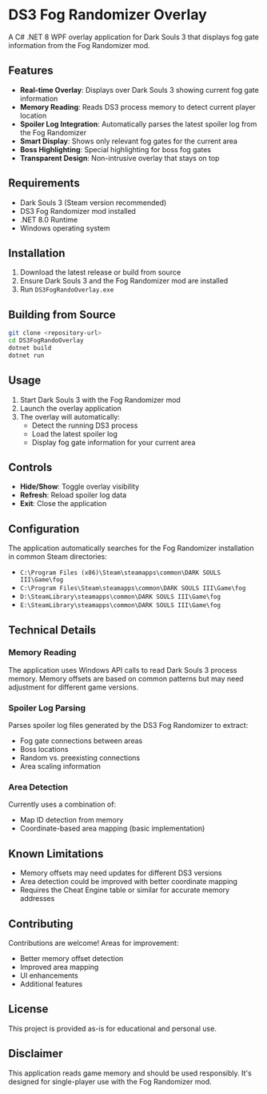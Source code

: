 # DS3 Fog Randomizer Overlay

A C# .NET 8 WPF overlay application for Dark Souls 3 that displays fog gate information from the Fog Randomizer mod.

## Features

- **Real-time Overlay**: Displays over Dark Souls 3 showing current fog gate information
- **Memory Reading**: Reads DS3 process memory to detect current player location
- **Spoiler Log Integration**: Automatically parses the latest spoiler log from the Fog Randomizer
- **Smart Display**: Shows only relevant fog gates for the current area
- **Boss Highlighting**: Special highlighting for boss fog gates
- **Transparent Design**: Non-intrusive overlay that stays on top

## Requirements

- Dark Souls 3 (Steam version recommended)
- DS3 Fog Randomizer mod installed
- .NET 8.0 Runtime
- Windows operating system

## Installation

1. Download the latest release or build from source
2. Ensure Dark Souls 3 and the Fog Randomizer mod are installed
3. Run `DS3FogRandoOverlay.exe`

## Building from Source

```bash
git clone <repository-url>
cd DS3FogRandoOverlay
dotnet build
dotnet run
```

## Usage

1. Start Dark Souls 3 with the Fog Randomizer mod
2. Launch the overlay application
3. The overlay will automatically:
   - Detect the running DS3 process
   - Load the latest spoiler log
   - Display fog gate information for your current area

## Controls

- **Hide/Show**: Toggle overlay visibility
- **Refresh**: Reload spoiler log data
- **Exit**: Close the application

## Configuration

The application automatically searches for the Fog Randomizer installation in common Steam directories:
- `C:\Program Files (x86)\Steam\steamapps\common\DARK SOULS III\Game\fog`
- `C:\Program Files\Steam\steamapps\common\DARK SOULS III\Game\fog`
- `D:\SteamLibrary\steamapps\common\DARK SOULS III\Game\fog`
- `E:\SteamLibrary\steamapps\common\DARK SOULS III\Game\fog`

## Technical Details

### Memory Reading
The application uses Windows API calls to read Dark Souls 3 process memory. Memory offsets are based on common patterns but may need adjustment for different game versions.

### Spoiler Log Parsing
Parses spoiler log files generated by the DS3 Fog Randomizer to extract:
- Fog gate connections between areas
- Boss locations
- Random vs. preexisting connections
- Area scaling information

### Area Detection
Currently uses a combination of:
- Map ID detection from memory
- Coordinate-based area mapping (basic implementation)

## Known Limitations

- Memory offsets may need updates for different DS3 versions
- Area detection could be improved with better coordinate mapping
- Requires the Cheat Engine table or similar for accurate memory addresses

## Contributing

Contributions are welcome! Areas for improvement:
- Better memory offset detection
- Improved area mapping
- UI enhancements
- Additional features

## License

This project is provided as-is for educational and personal use.

## Disclaimer

This application reads game memory and should be used responsibly. It's designed for single-player use with the Fog Randomizer mod.
